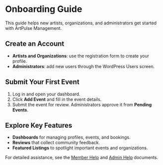 # Onboarding Guide

This guide helps new artists, organizations, and administrators get started with ArtPulse Management.

## Create an Account

- **Artists and Organizations**: use the registration form to create your profile.
- **Administrators**: add new users through the WordPress Users screen.

## Submit Your First Event

1. Log in and open your dashboard.
2. Click **Add Event** and fill in the event details.
3. Submit the event for review. Administrators approve it from **Pending Events**.

## Explore Key Features

- **Dashboards** for managing profiles, events, and bookings.
- **Reviews** that collect community feedback.
- **Featured Listings** to spotlight important events and organizations.

For detailed assistance, see the [Member Help](Member_Help.md) and [Admin Help](Admin_Help.md) documents.
